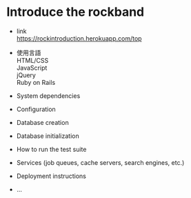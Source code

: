 # Introduce the rockband
 * link
 <br>https://rockintroduction.herokuapp.com/top
 * 使用言語
 <br>HTML/CSS<br>JavaScript<br>jQuery<br>Ruby on Rails
 
* System dependencies

* Configuration

* Database creation

* Database initialization

* How to run the test suite

* Services (job queues, cache servers, search engines, etc.)

* Deployment instructions

* ...
